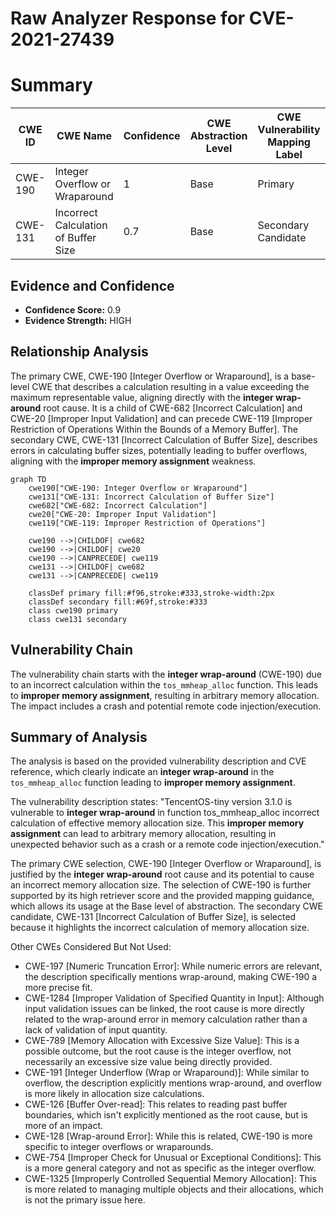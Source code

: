 # Raw Analyzer Response for CVE-2021-27439

# Summary
| CWE ID  | CWE Name  | Confidence | CWE Abstraction Level | CWE Vulnerability Mapping Label | CWE-Vulnerability Mapping Notes |
|------------------|-----------------------------------------------------|------------|-----------------------|------------------------------------|-----------------------------------|
| CWE-190 | Integer Overflow or Wraparound | 1  | Base  | Primary | Allowed |
| CWE-131 | Incorrect Calculation of Buffer Size  | 0.7 | Base  | Secondary Candidate  | Allowed |

## Evidence and Confidence

*   **Confidence Score:** 0.9
*   **Evidence Strength:** HIGH

## Relationship Analysis
The primary CWE, CWE-190 [Integer Overflow or Wraparound], is a base-level CWE that describes a calculation resulting in a value exceeding the maximum representable value, aligning directly with the **integer wrap-around** root cause. It is a child of CWE-682 [Incorrect Calculation] and CWE-20 [Improper Input Validation] and can precede CWE-119 [Improper Restriction of Operations Within the Bounds of a Memory Buffer]. The secondary CWE, CWE-131 [Incorrect Calculation of Buffer Size], describes errors in calculating buffer sizes, potentially leading to buffer overflows, aligning with the **improper memory assignment** weakness.

```mermaid
graph TD
    cwe190["CWE-190: Integer Overflow or Wraparound"]
    cwe131["CWE-131: Incorrect Calculation of Buffer Size"]
    cwe682["CWE-682: Incorrect Calculation"]
    cwe20["CWE-20: Improper Input Validation"]
    cwe119["CWE-119: Improper Restriction of Operations"]

    cwe190 -->|CHILDOF| cwe682
    cwe190 -->|CHILDOF| cwe20
    cwe190 -->|CANPRECEDE| cwe119
    cwe131 -->|CHILDOF| cwe682
    cwe131 -->|CANPRECEDE| cwe119

    classDef primary fill:#f96,stroke:#333,stroke-width:2px
    classDef secondary fill:#69f,stroke:#333
    class cwe190 primary
    class cwe131 secondary
```

## Vulnerability Chain
The vulnerability chain starts with the **integer wrap-around** (CWE-190) due to an incorrect calculation within the `tos_mmheap_alloc` function. This leads to **improper memory assignment**, resulting in arbitrary memory allocation. The impact includes a crash and potential remote code injection/execution.

## Summary of Analysis
The analysis is based on the provided vulnerability description and CVE reference, which clearly indicate an **integer wrap-around** in the `tos_mmheap_alloc` function leading to **improper memory assignment**.

The vulnerability description states: "TencentOS-tiny version 3.1.0 is vulnerable to **integer wrap-around** in function tos_mmheap_alloc incorrect calculation of effective memory allocation size. This **improper memory assignment** can lead to arbitrary memory allocation, resulting in unexpected behavior such as a crash or a remote code injection/execution."

The primary CWE selection, CWE-190 [Integer Overflow or Wraparound], is justified by the **integer wrap-around** root cause and its potential to cause an incorrect memory allocation size. The selection of CWE-190 is further supported by its high retriever score and the provided mapping guidance, which allows its usage at the Base level of abstraction. The secondary CWE candidate, CWE-131 [Incorrect Calculation of Buffer Size], is selected because it highlights the incorrect calculation of memory allocation size.

Other CWEs Considered But Not Used:

*   CWE-197 [Numeric Truncation Error]: While numeric errors are relevant, the description specifically mentions wrap-around, making CWE-190 a more precise fit.
*   CWE-1284 [Improper Validation of Specified Quantity in Input]: Although input validation issues can be linked, the root cause is more directly related to the wrap-around error in memory calculation rather than a lack of validation of input quantity.
*   CWE-789 [Memory Allocation with Excessive Size Value]: This is a possible outcome, but the root cause is the integer overflow, not necessarily an excessive size value being directly provided.
*   CWE-191 [Integer Underflow (Wrap or Wraparound)]: While similar to overflow, the description explicitly mentions wrap-around, and overflow is more likely in allocation size calculations.
*   CWE-126 [Buffer Over-read]: This relates to reading past buffer boundaries, which isn't explicitly mentioned as the root cause, but is more of an impact.
*   CWE-128 [Wrap-around Error]: While this is related, CWE-190 is more specific to integer overflows or wraparounds.
*   CWE-754 [Improper Check for Unusual or Exceptional Conditions]: This is a more general category and not as specific as the integer overflow.
*   CWE-1325 [Improperly Controlled Sequential Memory Allocation]: This is more related to managing multiple objects and their allocations, which is not the primary issue here.
